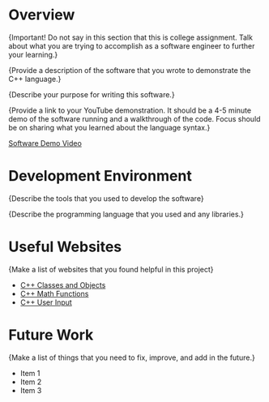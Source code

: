 # Overview

{Important! Do not say in this section that this is college assignment. Talk about what you are trying to accomplish as a software engineer to further your learning.}

{Provide a description of the software that you wrote to demonstrate the C++ language.}

{Describe your purpose for writing this software.}

{Provide a link to your YouTube demonstration. It should be a 4-5 minute demo of the software running and a walkthrough of the code. Focus should be on sharing what you learned about the language syntax.}

[Software Demo Video](http://youtube.link.goes.here)

# Development Environment

{Describe the tools that you used to develop the software}


{Describe the programming language that you used and any libraries.}

# Useful Websites

{Make a list of websites that you found helpful in this project}

- [C++ Classes and Objects](https://www.w3schools.com/cpp/cpp_classes.asp)
- [C++ Math Functions](hhttps://www.w3schools.com/cpp/cpp_ref_math.asp)
- [C++ User Input]("https://www.w3schools.com/cpp/cpp_user_input.asp")

# Future Work

{Make a list of things that you need to fix, improve, and add in the future.}

- Item 1
- Item 2
- Item 3